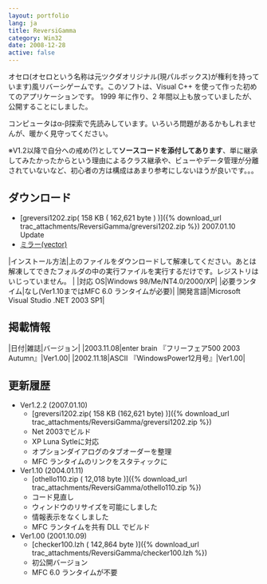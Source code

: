 ```yaml
---
layout: portfolio
lang: ja
title: ReversiGamma
category: Win32
date: 2008-12-28
active: false
---
```

オセロ(オセロという名称は元ツクダオリジナル(現パルボックス)が権利を持っています)風リバーシゲームです。このソフトは、Visual C++ を使って作った初めてのアプリケーションです。 1999 年に作り、2 年間以上も放っていましたが、公開することにしました。

コンピュータはα-β探索で先読みしています。いろいろ問題があるかもしれませんが、暖かく見守ってください。

※V1.2以降で自分への戒め(?)として**ソースコードを添付してあります**、単に継承してみたかったからという理由によるクラス継承や、ビューやデータ管理が分離されていないなど、初心者の方は構成はあまり参考にしないほうが良いです。。。

## ダウンロード

* [greversi1202.zip( 158 KB ( 162,621 byte ) )]({% download_url trac_attachments/ReversiGamma/greversi1202.zip %}) 2007.01.10 Update
* [ミラー(vector)](http://www.vector.co.jp/soft/win95/game/se419363.html)

|インストール方法|上のファイルをダウンロードして解凍してください。あとは解凍してできたフォルダの中の実行ファイルを実行するだけです。レジストリはいじっていません。 |
|対応 OS|Windows 98/Me/NT4.0/2000/XP|
|必要ランタイム|なし(Ver1.10まではMFC 6.0 ランタイムが必要)|
|開発言語|Microsoft Visual Studio .NET 2003 SP1|

## 掲載情報

|日付|雑誌|バージョン|
|2003.11.08|enter brain 『フリーフェア500 2003 Autumn』|Ver1.00|
|2002.11.18|ASCII 『WindowsPower12月号』|Ver1.00|

## 更新履歴

* Ver1.2.2 (2007.01.10)
  * [greversi1202.zip( 158 KB (162,621 byte) )]({% download_url trac_attachments/ReversiGamma/greversi1202.zip %})
  * Net 2003でビルド
  * XP Luna Sytleに対応
  * オプションダイアログのタブオーダーを整理
  * MFC ランタイムのリンクをスタティックに
* Ver1.10 (2004.01.11)
  * [othello110.zip ( 12,018 byte )]({% download_url trac_attachments/ReversiGamma/othello110.zip %})
  * コード見直し
  * ウィンドウのリサイズを可能にしました
  * 情報表示をなくしました
  * MFC ランタイムを共有 DLL でビルド
* Ver1.00 (2001.10.09)
  * [checker100.lzh ( 142,864 byte )]({% download_url trac_attachments/ReversiGamma/checker100.lzh %})
  * 初公開バージョン
  * MFC 6.0 ランタイムが不要
